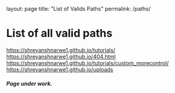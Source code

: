 layout: page
title: "List of Valids Paths"
permalink: /paths/

# List of all valid paths

https://shreyanshnarwe1.github.io/tutorials/
https://shreyanshnarwe1.github.io/404.html
https://shreyanshnarwe1.github.io/tutorials/custom_morecontrol/
https://shreyanshnarwe1.github.io/uploads

##### Page under work.